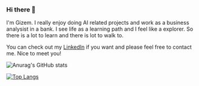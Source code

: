### Hi there 👋

I'm Gizem. I really enjoy doing AI related projects and work as a business analysist in a bank. I see life as a learning path and I feel like a explorer. So there is a lot to learn and there is lot to walk to.

You can check out my [LinkedIn](https://www.linkedin.com/in/ozturkgizem/) if you want and please feel free to contact me. Nice to meet you!

![Anurag's GitHub stats](https://github-readme-stats.vercel.app/api?username=ozturkgizem&show_icons=true&theme=dracula)

[![Top Langs](https://github-readme-stats.vercel.app/api/top-langs/?username=ozturkgizem&layout=compact)](https://github.com/anuraghazra/github-readme-stats)
